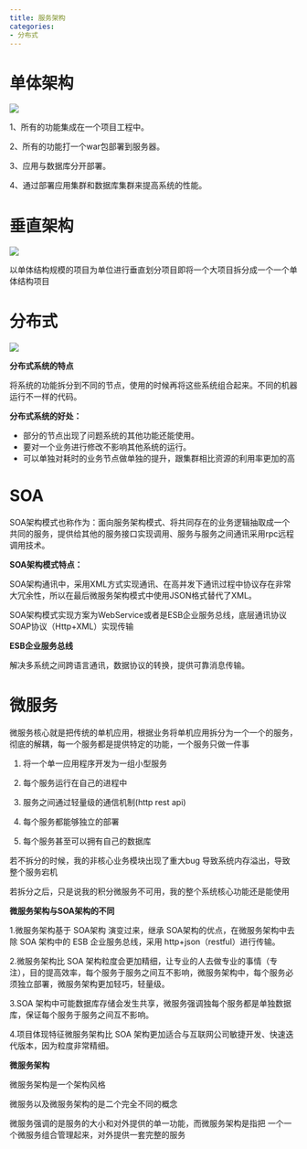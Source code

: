```yaml
---
title: 服务架构
categories: 
- 分布式
---
```


# 单体架构

![](https://xiaoflyfish.oss-cn-beijing.aliyuncs.com/image/20201213145452.png)

1、所有的功能集成在一个项目工程中。

2、所有的功能打一个war包部署到服务器。

3、应用与数据库分开部署。

4、通过部署应用集群和数据库集群来提高系统的性能。

# 垂直架构

![](https://xiaoflyfish.oss-cn-beijing.aliyuncs.com/image/20201213145917.png)

以单体结构规模的项目为单位进行垂直划分项目即将一个大项目拆分成一个一个单体结构项目

# 分布式

![](https://xiaoflyfish.oss-cn-beijing.aliyuncs.com/image/20201213150600.png)

**分布式系统的特点**

将系统的功能拆分到不同的节点，使用的时候再将这些系统组合起来。不同的机器运行不一样的代码。

**分布式系统的好处：**

- 部分的节点出现了问题系统的其他功能还能使用。
- 要对一个业务进行修改不影响其他系统的运行。
- 可以单独对耗时的业务节点做单独的提升，跟集群相比资源的利用率更加的高

# SOA

SOA架构模式也称作为：面向服务架构模式、将共同存在的业务逻辑抽取成一个共同的服务，提供给其他的服务接口实现调用、服务与服务之间通讯采用rpc远程调用技术。

**SOA架构模式特点：**

SOA架构通讯中，采用XML方式实现通讯、在高并发下通讯过程中协议存在非常大冗余性，所以在最后微服务架构模式中使用JSON格式替代了XML。

SOA架构模式实现方案为WebService或者是ESB企业服务总线，底层通讯协议SOAP协议（Http+XML）实现传输

**ESB企业服务总线**

解决多系统之间跨语言通讯，数据协议的转换，提供可靠消息传输。

# 微服务

微服务核心就是把传统的单机应用，根据业务将单机应用拆分为一个一个的服务，彻底的解耦，每一个服务都是提供特定的功能，一个服务只做一件事

1. 将一个单一应用程序开发为一组小型服务

2. 每个服务运行在自己的进程中

3. 服务之间通过轻量级的通信机制(http rest api)

4. 每个服务都能够独立的部署

5. 每个服务甚至可以拥有自己的数据库

若不拆分的时候，我的非核心业务模块出现了重大bug 导致系统内存溢出，导致整个服务宕机

若拆分之后，只是说我的积分微服务不可用，我的整个系统核心功能还是能使用

**微服务架构与SOA架构的不同**

1.微服务架构基于 SOA架构 演变过来，继承 SOA架构的优点，在微服务架构中去除 SOA 架构中的 ESB 企业服务总线，采用 http+json（restful）进行传输。

2.微服务架构比 SOA 架构粒度会更加精细，让专业的人去做专业的事情（专注），目的提高效率，每个服务于服务之间互不影响，微服务架构中，每个服务必须独立部署，微服务架构更加轻巧，轻量级。

3.SOA 架构中可能数据库存储会发生共享，微服务强调独每个服务都是单独数据库，保证每个服务于服务之间互不影响。

4.项目体现特征微服务架构比 SOA 架构更加适合与互联网公司敏捷开发、快速迭代版本，因为粒度非常精细。

**微服务架构**

微服务架构是一个架构风格

微服务以及微服务架构的是二个完全不同的概念

微服务强调的是服务的大小和对外提供的单一功能，而微服务架构是指把 一个一个微服务组合管理起来，对外提供一套完整的服务